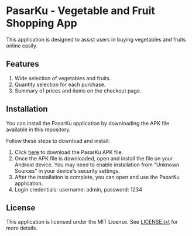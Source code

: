 # PasarKu - Vegetable and Fruit Shopping App

This application is designed to assist users in buying vegetables and fruits online easily.

## Features

1. Wide selection of vegetables and fruits.
2. Quantity selection for each purchase.
3. Summary of prices and items on the checkout page.

## Installation

You can install the PasarKu application by downloading the APK file available in this repository.

Follow these steps to download and install:

1. Click [here](https://github.com/izzuddinafif/PasarKu/releases/download/v1.0.0/PasarKu.apk) to download the PasarKu APK file.
2. Once the APK file is downloaded, open and install the file on your Android device. You may need to enable installation from "Unknown Sources" in your device's security settings.
3. After the installation is complete, you can open and use the PasarKu application.
4. Login credentials: username: admin, password: 1234

## License

This application is licensed under the MIT License. See [LICENSE.txt](https://github.com/izzuddinafif/PasarKu/blob/master/LICENSE.txt) for more details.
